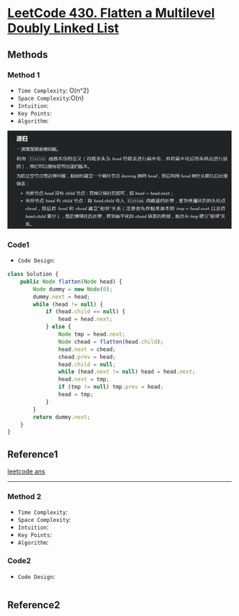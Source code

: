 # [LeetCode 430. Flatten a Multilevel Doubly Linked List](https://leetcode-cn.com/problems/flatten-a-multilevel-doubly-linked-list/)

## Methods

### Method 1

* `Time Complexity`: O(n^2)
* `Space Complexity`:O(n)
* `Intuition`:
* `Key Points`:
* `Algorithm`:

![32](../../Image/32.png)

### Code1

* `Code Design`:

```javascript
class Solution {
    public Node flatten(Node head) {
        Node dummy = new Node(0);
        dummy.next = head;
        while (head != null) {
            if (head.child == null) {
                head = head.next;
            } else {
                Node tmp = head.next;
                Node chead = flatten(head.child);
                head.next = chead;
                chead.prev = head;
                head.child = null;
                while (head.next != null) head = head.next;
                head.next = tmp;
                if (tmp != null) tmp.prev = head;
                head = tmp;
            }
        }
        return dummy.next;
    }
}

```

## Reference1

[leetcode ans](https://leetcode-cn.com/problems/flatten-a-multilevel-doubly-linked-list/solution/bian-ping-hua-duo-ji-shuang-xiang-lian-b-383h/)

----------------------

### Method 2

* `Time Complexity`:
* `Space Complexity`:
* `Intuition`:
* `Key Points`:
* `Algorithm`:

### Code2

* `Code Design`:

```java


```

## Reference2
